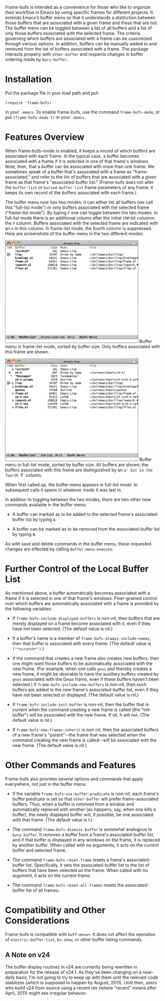 Frame-bufs is intended as a convenience for those who like to organize their
workflow in Emacs by using specific frames for different projects. It extends
Emacs’s buffer menu so that it understands a distinction between those
buffers that are associated with a given frame and those that are not. The
buffer menu can be toggled between a list of all buffers and a list of only
those buffers associated with the selected frame. The criteria governing
which buffers are associated with a frame can be customized through various
options.  In addition, buffers can be manually added to and removed from the
list of buffers associated with a frame. The package interacts properly with
`other-buffer` and respects changes in buffer ordering made by
`bury-buffer`.

Installation
============

Put the package file in your load path and put:

  `(require 'frame-bufs)`

in your `.emacs`.  To enable frame-bufs, use the command
`frame-bufs-mode`, or put `(frame-bufs-mode t)` in your `.emacs`.

Features Overview
=================

When frame-bufs-mode is enabled, it keeps a record of which buffers are
associated with each frame.  In the typical case, a buffer becomes associated
with a frame if it is selected in one of that frame's windows.  Note, then,
that a buffer can be associated with more than one frame.  We sometimes speak
of a buffer that's associated with a frame as "frame-associated," and refer
to the list of buffers that are associated with a given frame as that frame's
"associated-buffer list."  (Frame-bufs does not alter the `buffer-list` or
`buried-buffer-list` frame parameters of any frame; it keeps its own record
of the buffers associated with each frame.)
  
The buffer menu now has two modes:  it can either list all buffers (we call
this "full-list mode") or only buffers associated with the selected frame
("frame-list mode").  By typing `F` one can toggle between the two modes.  In
full-list mode there is an additional column after the initial `CRM` bit
columns: the `F` column.  Buffers associated with the selected frame are
indicated with an `o` in this column.  In frame-list mode, the fourth column
is suppressed.  Here are screenshots of the buffer menu in the two different
modes:

![screenshot](https://github.com/alpaker/Frame-Bufs/raw/master/FrameBufsLocalMode.png)
Buffer menu in frame-list mode, sorted by buffer size.  Only buffers
associated with this frame are shown.

![screenshot](https://github.com/alpaker/Frame-Bufs/raw/master/FrameBufsFullMode.png)
Buffer menu in full-list mode, sorted by buffer size.  All buffers are shown;
the buffers associated with this frame are distinguished by an `o' bit in the
fourth `F` column.

When first called up, the buffer menu appears in full-list mode.  In
subsequent calls it opens in whatever mode it was last in.

In addition to toggling between the two modes, there are two other new
commands available in the buffer menu:

* A buffer can marked as to be added to the selected frame's
  associated-buffer list by typing `A`.

* A buffer can be marked as to be removed from the associated-buffer list by
  typing `N`.

As with save and delete commands in the buffer menu, these requested changes
are effected by calling `Buffer-menu-execute`.

Further Control of the Local Buffer List
========================================

As mentioned above, a buffer automatically becomes associated with a frame if
it is selected in one of that frame's windows.  Finer-grained control over
which buffers are automatically associated with a frame is provided by the
following variables:

* If `frame-bufs-include-displayed-buffers` is non-nil, then buffers that
  are merely displayed on a frame become associated with it, even if they
  have not been selected.  (The default value is nil.)

* If a buffer's name is a member of `frame-bufs-always-include-names`, then
  that buffer is associated with every frame.  (The default value is
  `("*scratch*")`.)

* If the command that creates a new frame also creates new buffers, then one
  might want those buffers to be automatically associated with the new
  frame.  (For example, when one calls `gnus` and thereby creates a new
  frame, it might be desirable to have the auxiliary buffers created by
  `gnus` associated with the Gnus frame, even if those buffers haven't been
  selected.)  If `frame-bufs-include-new-buffers` is non-nil, then such
  buffers are added to the new frame's associated-buffer list, even if they
  have not been selected or displayed.  (The default value is nil.)

* If `frame-bufs-include-init-buffer` is non-nil, then the buffer that is
  current when the command creating a new frame is called (the "init-buffer")
  will be associated with the new frame.  If nil, it will not.  (The default
  value is nil.)

* If `frame-bufs-new-frames-inherit` is non-nil, then the associated
  buffers of a new frame's "parent"--the frame that was selected when the
  command creating the new frame is called--will be associated with the new
  frame.  (The default value is nil.)

Other Commands and Features
===========================

Frame-bufs also provides several options and commands that apply everywhere,
not just in the buffer menu:

* If the variable `frame-bufs-use-buffer-predicate` is non-nil, each frame's
  buffer predicate is set so that `other-buffer` will prefer frame-associated
  buffers.  Thus, when a buffer is removed from a window and automatically
  replaced with another (as happens, say, when one kills a buffer), the newly
  displayed buffer will, if possible, be one associated with that
  frame.  (The default value is t.)

* The command `frame-bufs-dismiss-buffer` is somewhat analogous to
  `bury-buffer`.  It removes a buffer from a frame's associated-buffer list,
  and if that buffer is displayed in any windows on the frame, it is replaced
  by another buffer.  When called with no arguments, it acts on the current
  buffer and selected frame.

* The command `frame-bufs-reset-frame` resets a frame's associated-buffer
  list.  Specifically, it sets the associated-buffer list to the list of
  buffers that have been selected on the frame.  When called with no
  argument, it acts on the current frame.

* The command `frame-bufs-reset-all-frames` resets the associated-buffer list
  of all frames.

Compatibility and Other Considerations
======================================

Frame-bufs is compatible with `buff-menu+`.  It does not affect the
operation of `electric-buffer-list`, `bs-show`, or other buffer listing
commands.

A Note on v24
-------------

The buffer display routines in v24 are currently being rewritten in
preparation for the release of v24.1. As they've been changing on a
near-daily basis, I'm not going to try to keep up with them until the
relevant code stabilizes (which is supposed to happen by August,
2011).  Until then, users who build v24 from source using a recent rev (where
"recent" means after April, 2011) might see irregular behavior.
